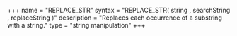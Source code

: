 +++
name = "REPLACE_STR"
syntax = "REPLACE_STR( string <STRING>, searchString <STRING>, replaceString <STRING> )"
description = "Replaces each occurrence of a substring with a string."
type = "string manipulation"
+++

